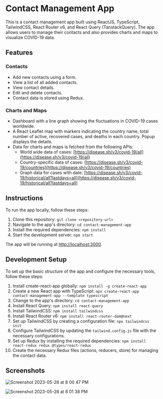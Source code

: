 # Contact Management App

This is a contact management app built using ReactJS, TypeScript, TailwindCSS, React Router v6, and React Query (TanstackQuery). The app allows users to manage their contacts and also provides charts and maps to visualize COVID-19 data.

## Features

### Contacts

- Add new contacts using a form.
- View a list of all added contacts.
- View contact details.
- Edit and delete contacts.
- Contact data is stored using Redux.

### Charts and Maps

- Dashboard with a line graph showing the fluctuations in COVID-19 cases worldwide.
- A React Leaflet map with markers indicating the country name, total number of active, recovered cases, and deaths in each country. Popup displays the details.
- Data for charts and maps is fetched from the following APIs:
  - World wide data of cases: [https://disease.sh/v3/covid-19/all](https://disease.sh/v3/covid-19/all)
  - Country-specific data of cases: [https://disease.sh/v3/covid-19/countries](https://disease.sh/v3/covid-19/countries)
  - Graph data for cases with date: [https://disease.sh/v3/covid-19/historical/all?lastdays=all](https://disease.sh/v3/covid-19/historical/all?lastdays=all)

## Instructions

To run the app locally, follow these steps:

1. Clone this repository: `git clone <repository-url>`
2. Navigate to the app's directory: `cd contact-management-app`
3. Install the required dependencies: `npm install`
4. Start the development server: `npm start`

The app will be running at [http://localhost:3000](http://localhost:3000).

## Development Setup

To set up the basic structure of the app and configure the necessary tools, follow these steps:

1. Install create-react-app globally: `npm install -g create-react-app`
2. Create a new React app with TypeScript: `npx create-react-app contact-management-app --template typescript`
3. Change to the app's directory: `cd contact-management-app`
4. Install React Query: `npm install react-query`
5. Install TailwindCSS: `npm install tailwindcss`
6. Install React Router v6: `npm install react-router-dom@next`
7. Set up TailwindCSS by creating a configuration file: `npx tailwindcss init`
8. Configure TailwindCSS by updating the `tailwind.config.js` file with the necessary configurations.
9. Set up Redux by installing the required dependencies: `npm install react-redux redux @types/react-redux`
10. Create the necessary Redux files (actions, reducers, store) for managing the contact data.

## Screenshots

![Screenshot 2023-05-28 at 8 00 47 PM](https://github.com/tushar-nath/contact-management-app/assets/50198727/785e41cf-9f90-4dd5-9192-7aef92a109ab)

![Screenshot 2023-05-28 at 8 01 38 PM](https://github.com/tushar-nath/contact-management-app/assets/50198727/17f16157-8d24-4c78-a2e0-52b3dbcc259f)
